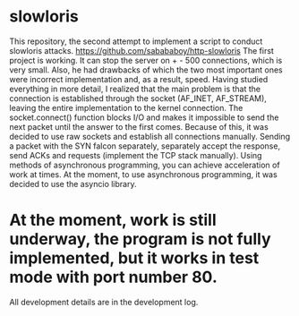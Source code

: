 # slowloris

This repository, the second attempt to implement a script to conduct slowloris attacks. https://github.com/sabababoy/http-slowloris
The first project is working. It can stop the server on + - 500 connections, which is very small. Also, he had drawbacks of which the two most important ones were incorrect implementation and, as a result, speed. Having studied everything in more detail, I realized that the main problem is that the connection is established through the socket (AF_INET, AF_STREAM), leaving the entire implementation to the kernel connection. The socket.connect() function blocks I/O and makes it impossible to send the next packet until the answer to the first comes. Because of this, it was decided to use raw sockets and establish all connections manually. Sending a packet with the SYN falcon separately, separately accept the response, send ACKs and requests (implement the TCP stack manually). Using methods of asynchronous programming, you can achieve acceleration of work at times. At the moment, to use asynchronous programming, it was decided to use the asyncio library.

# At the moment, work is still underway, the program is not fully implemented, but it works in test mode with port number 80.

All development details are in the development log.
